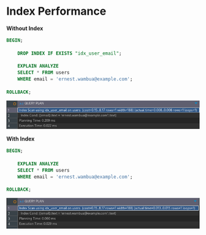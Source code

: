 # Index Performance

**Without Index**
```sql
BEGIN;

	DROP INDEX IF EXISTS "idx_user_email";

	EXPLAIN ANALYZE
	SELECT * FROM users
	WHERE email = 'ernest.wambua@example.com';

ROLLBACK;
```

![without index](without_index.png)


**With Index**

```sql
BEGIN;

	EXPLAIN ANALYZE
	SELECT * FROM users
	WHERE email = 'ernest.wambua@example.com';

ROLLBACK;
```

![with index](with_index.png)
